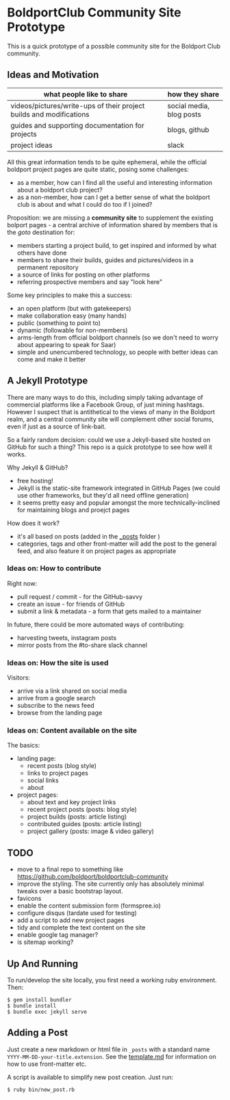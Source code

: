 # BoldportClub Community Site Prototype

This is a quick prototype of a possible community site for the Boldport Club community.



## Ideas and Motivation


| what people like to share   | how they share |
|-----------------------------|----------------|
| videos/pictures/write-ups of their project builds and modifications | social media, blog posts |
| guides and supporting documentation for projects | blogs, github |
| project ideas               | slack          |

All this great information tends to be quite ephemeral, while the official boldport project pages are quite static, posing some challenges:

* as a member, how can I find all the useful and interesting information about a boldport club project?
* as a non-member, how can I get a better sense of what the boldport club is about and what I could do too if I joined?


Proposition: we are missing a **community site** to supplement the existing bolport pages - a central archive of information shared by members that is the *goto* destination for:
  - members starting a project build, to get inspired and informed by what others have done
  - members to share their builds, guides and pictures/videos in a permanent repository
  - a source of links for posting on other platforms
  - referring prospective members and say "look here"

Some key principles to make this a success:

* an open platform (but with gatekeepers)
* make collaboration easy (many hands)
* public (something to point to)
* dynamic (followable for non-members)
* arms-length from official boldport channels (so we don't need to worry about appearing to speak for Saar)
* simple and unencumbered technology, so people with better ideas can come and make it better


## A Jekyll Prototype

There are many ways to do this, including simply taking advantage of commercial platforms like a Facebook Group,
of just mining hashtags. However I suspect that is antithetical to the views of many in the Boldport realm,
and a central community site will complement other social forums, even if just as a source of link-bait.

So a fairly random decision: could we use a Jekyll-based site hosted on GitHub for such a thing?
This repo is a quick prototype to see how well it works.

Why Jekyll & GitHub?

* free hosting!
* Jekyll is the static-site framework integrated in GitHub Pages (we could use other frameworks, but they'd all need offline generation)
* it seems pretty easy and popular amongst the more technically-inclined for maintaining blogs and proejct pages


How does it work?

* it's all based on posts (added in the [_posts](./_posts) folder )
* categories, tags and other front-matter will add the post to the general feed, and also feature it on project pages as appropriate


### Ideas on: How to contribute

Right now:

* pull request / commit - for the GitHub-savvy
* create an issue - for friends of GitHub
* submit a link & metadata - a form that gets mailed to a maintainer

In future, there could be more automated ways of contributing:

* harvesting tweets, instagram posts
* mirror posts from the #to-share slack channel


### Ideas on: How the site is used

Visitors:

* arrive via a link shared on social media
* arrive from a google search
* subscribe to the news feed
* browse from the landing page


### Ideas on: Content available on the site

The basics:

* landing page:
  - recent posts (blog style)
  - links to project pages
  - social links
  - about
* project pages:
  - about text and key project links
  - recent project posts (posts: blog style)
  - project builds (posts: article listing)
  - contributed guides (posts: article listing)
  - project gallery (posts: image & video gallery)


## TODO

* move to a final repo to something like https://github.com/boldport/boldportclub-community
* improve the styling. The site currently only has absolutely minimal tweaks over a basic bootstrap layout.
* favicons
* enable the content submission form (formspree.io)
* configure disqus (tardate used for testing)
* add a script to add new project pages
* tidy and complete the text content on the site
* enable google tag manager?
* is sitemap working?


## Up And Running

To run/develop the site locally, you first need a working ruby environment. Then:

```
$ gem install bundler
$ bundle install
$ bundle exec jekyll serve
```

## Adding a Post

Just create a new markdown or html file in `_posts` with a standard name `YYYY-MM-DD-your-title.extension`.
See the [template.md](./_drafts/template.md) for information on how to use front-matter etc.

A script is available to simplify new post creation. Just run:

```
$ ruby bin/new_post.rb
```
